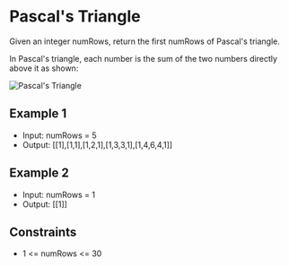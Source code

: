 # Pascal's Triangle

Given an integer numRows, return the first numRows of Pascal's triangle.

In Pascal's triangle, each number is the sum of the two numbers directly above it as shown:

![Pascal's Triangle](https://upload.wikimedia.org/wikipedia/commons/0/0d/PascalTriangleAnimated2.gif)

## Example 1

- Input: numRows = 5
- Output: [[1],[1,1],[1,2,1],[1,3,3,1],[1,4,6,4,1]]

## Example 2

- Input: numRows = 1
- Output: [[1]]

## Constraints

- 1 <= numRows <= 30

